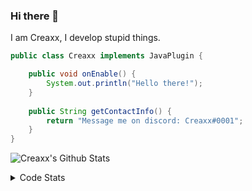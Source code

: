 ### Hi there 👋

I am Creaxx, I develop stupid things. 

```java
public class Creaxx implements JavaPlugin {

    public void onEnable() {
        System.out.println("Hello there!");
    }
    
    public String getContactInfo() {
        return "Message me on discord: Creaxx#0001";
    }
}
```

![Creaxx's Github Stats](https://github-readme-stats.vercel.app/api?username=CreaxxOG&show_icons=true&theme=dark&count_private=true)

<details>
  <summary>Code Stats</summary>

<!--START_SECTION:waka-->
![Code Time](http://img.shields.io/badge/Code%20Time-919%20hrs%2013%20mins-blue)

![Lines of code](https://img.shields.io/badge/From%20Hello%20World%20I%27ve%20Written-2%20Thousand%20lines%20of%20code-blue)

**🐱 My GitHub Data** 

> 🏆 624 Contributions in the Year 2022
 > 
> 📦 231.3 kB Used in GitHub's Storage 
 > 
> 🚫 Not Opted to Hire
 > 
> 📜 3 Public Repositories 
 > 
> 🔑 3 Private Repositories  
 > 
**I'm an Early 🐤** 

```text
🌞 Morning    15 commits     █░░░░░░░░░░░░░░░░░░░░░░░░   3.64% 
🌆 Daytime    195 commits    ███████████░░░░░░░░░░░░░░   47.33% 
🌃 Evening    182 commits    ███████████░░░░░░░░░░░░░░   44.17% 
🌙 Night      20 commits     █░░░░░░░░░░░░░░░░░░░░░░░░   4.85%

```
📅 **I'm Most Productive on Sunday** 

```text
Monday       51 commits     ███░░░░░░░░░░░░░░░░░░░░░░   12.38% 
Tuesday      67 commits     ████░░░░░░░░░░░░░░░░░░░░░   16.26% 
Wednesday    68 commits     ████░░░░░░░░░░░░░░░░░░░░░   16.5% 
Thursday     51 commits     ███░░░░░░░░░░░░░░░░░░░░░░   12.38% 
Friday       47 commits     ██░░░░░░░░░░░░░░░░░░░░░░░   11.41% 
Saturday     59 commits     ███░░░░░░░░░░░░░░░░░░░░░░   14.32% 
Sunday       69 commits     ████░░░░░░░░░░░░░░░░░░░░░   16.75%

```


📊 **This Week I Spent My Time On** 

```text
💬 Programming Languages: 
Java                     4 hrs 16 mins       ████████████░░░░░░░░░░░░░   50.75% 
Kotlin                   3 hrs 1 min         █████████░░░░░░░░░░░░░░░░   35.88% 
XML                      30 mins             █░░░░░░░░░░░░░░░░░░░░░░░░   5.96% 
GitIgnore file           20 mins             █░░░░░░░░░░░░░░░░░░░░░░░░   4.15% 
YAML                     10 mins             ░░░░░░░░░░░░░░░░░░░░░░░░░   2.0%

🔥 Editors: 
IntelliJ                 8 hrs 25 mins       █████████████████████████   100.0%

```

**I Mostly Code in Java** 

```text
Java                     6 repos             ███████████████░░░░░░░░░░   60.0% 
Kotlin                   3 repos             ███████░░░░░░░░░░░░░░░░░░   30.0% 
EJS                      1 repo              ██░░░░░░░░░░░░░░░░░░░░░░░   10.0%

```



 Last Updated on 12/10/2022 18:40:25 UTC
<!--END_SECTION:waka-->
</details>
